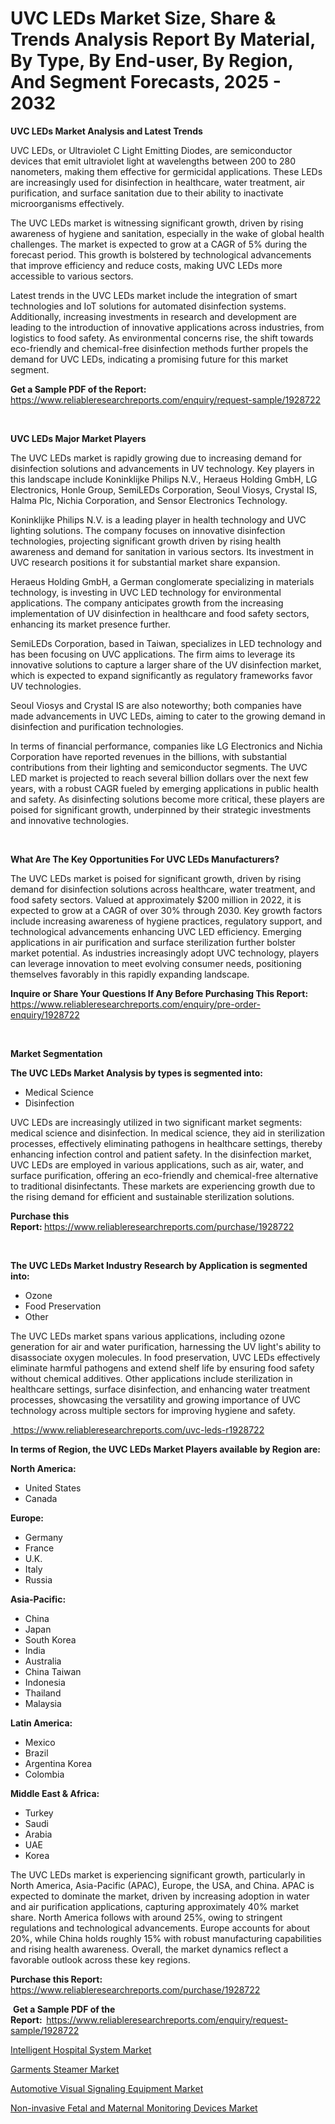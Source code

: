 <p><h1>UVC LEDs Market Size, Share & Trends Analysis Report By Material, By Type, By End-user, By Region, And Segment Forecasts, 2025 - 2032</h1></p><p><strong>UVC LEDs Market Analysis and Latest Trends</strong></p>
<p><p>UVC LEDs, or Ultraviolet C Light Emitting Diodes, are semiconductor devices that emit ultraviolet light at wavelengths between 200 to 280 nanometers, making them effective for germicidal applications. These LEDs are increasingly used for disinfection in healthcare, water treatment, air purification, and surface sanitation due to their ability to inactivate microorganisms effectively.</p><p>The UVC LEDs market is witnessing significant growth, driven by rising awareness of hygiene and sanitation, especially in the wake of global health challenges. The market is expected to grow at a CAGR of 5% during the forecast period. This growth is bolstered by technological advancements that improve efficiency and reduce costs, making UVC LEDs more accessible to various sectors.</p><p>Latest trends in the UVC LEDs market include the integration of smart technologies and IoT solutions for automated disinfection systems. Additionally, increasing investments in research and development are leading to the introduction of innovative applications across industries, from logistics to food safety. As environmental concerns rise, the shift towards eco-friendly and chemical-free disinfection methods further propels the demand for UVC LEDs, indicating a promising future for this market segment.</p></p>
<p><strong>Get a Sample PDF of the Report:&nbsp;</strong> <a href="https://www.reliableresearchreports.com/enquiry/request-sample/1928722?utm_campaign=40&utm_medium=2&utm_source=Github&utm_content=ia&utm_term=16012025&utm_id=uvc-leds">https://www.reliableresearchreports.com/enquiry/request-sample/1928722</a></p>
<p>&nbsp;</p>
<p><strong>UVC LEDs Major Market Players</strong></p>
<p><p>The UVC LEDs market is rapidly growing due to increasing demand for disinfection solutions and advancements in UV technology. Key players in this landscape include Koninklijke Philips N.V., Heraeus Holding GmbH, LG Electronics, Honle Group, SemiLEDs Corporation, Seoul Viosys, Crystal IS, Halma Plc, Nichia Corporation, and Sensor Electronics Technology.</p><p>Koninklijke Philips N.V. is a leading player in health technology and UVC lighting solutions. The company focuses on innovative disinfection technologies, projecting significant growth driven by rising health awareness and demand for sanitation in various sectors. Its investment in UVC research positions it for substantial market share expansion.</p><p>Heraeus Holding GmbH, a German conglomerate specializing in materials technology, is investing in UVC LED technology for environmental applications. The company anticipates growth from the increasing implementation of UV disinfection in healthcare and food safety sectors, enhancing its market presence further.</p><p>SemiLEDs Corporation, based in Taiwan, specializes in LED technology and has been focusing on UVC applications. The firm aims to leverage its innovative solutions to capture a larger share of the UV disinfection market, which is expected to expand significantly as regulatory frameworks favor UV technologies.</p><p>Seoul Viosys and Crystal IS are also noteworthy; both companies have made advancements in UVC LEDs, aiming to cater to the growing demand in disinfection and purification technologies.</p><p>In terms of financial performance, companies like LG Electronics and Nichia Corporation have reported revenues in the billions, with substantial contributions from their lighting and semiconductor segments. The UVC LED market is projected to reach several billion dollars over the next few years, with a robust CAGR fueled by emerging applications in public health and safety. As disinfecting solutions become more critical, these players are poised for significant growth, underpinned by their strategic investments and innovative technologies.</p></p>
<p>&nbsp;</p>
<p><strong>What Are The Key Opportunities For UVC LEDs Manufacturers?</strong></p>
<p><p>The UVC LEDs market is poised for significant growth, driven by rising demand for disinfection solutions across healthcare, water treatment, and food safety sectors. Valued at approximately $200 million in 2022, it is expected to grow at a CAGR of over 30% through 2030. Key growth factors include increasing awareness of hygiene practices, regulatory support, and technological advancements enhancing UVC LED efficiency. Emerging applications in air purification and surface sterilization further bolster market potential. As industries increasingly adopt UVC technology, players can leverage innovation to meet evolving consumer needs, positioning themselves favorably in this rapidly expanding landscape.</p></p>
<p><strong>Inquire or Share Your Questions If Any Before Purchasing This Report:</strong> <a href="https://www.reliableresearchreports.com/enquiry/pre-order-enquiry/1928722?utm_campaign=40&utm_medium=2&utm_source=Github&utm_content=ia&utm_term=16012025&utm_id=uvc-leds">https://www.reliableresearchreports.com/enquiry/pre-order-enquiry/1928722</a></p>
<p>&nbsp;</p>
<p><strong>Market Segmentation</strong></p>
<p><strong>The UVC LEDs Market Analysis by types is segmented into:</strong></p>
<p><ul><li>Medical Science</li><li>Disinfection</li></ul></p>
<p><p>UVC LEDs are increasingly utilized in two significant market segments: medical science and disinfection. In medical science, they aid in sterilization processes, effectively eliminating pathogens in healthcare settings, thereby enhancing infection control and patient safety. In the disinfection market, UVC LEDs are employed in various applications, such as air, water, and surface purification, offering an eco-friendly and chemical-free alternative to traditional disinfectants. These markets are experiencing growth due to the rising demand for efficient and sustainable sterilization solutions.</p></p>
<p><strong>Purchase this Report:&nbsp;</strong><a href="https://www.reliableresearchreports.com/purchase/1928722?utm_campaign=40&utm_medium=2&utm_source=Github&utm_content=ia&utm_term=16012025&utm_id=uvc-leds">https://www.reliableresearchreports.com/purchase/1928722</a></p>
<p>&nbsp;</p>
<p><strong>The UVC LEDs Market Industry Research by Application is segmented into:</strong></p>
<p><ul><li>Ozone</li><li>Food Preservation</li><li>Other</li></ul></p>
<p><p>The UVC LEDs market spans various applications, including ozone generation for air and water purification, harnessing the UV light's ability to disassociate oxygen molecules. In food preservation, UVC LEDs effectively eliminate harmful pathogens and extend shelf life by ensuring food safety without chemical additives. Other applications include sterilization in healthcare settings, surface disinfection, and enhancing water treatment processes, showcasing the versatility and growing importance of UVC technology across multiple sectors for improving hygiene and safety.</p></p>
<p><a href="https://www.reliableresearchreports.com/uvc-leds-r1928722?utm_campaign=40&utm_medium=2&utm_source=Github&utm_content=ia&utm_term=16012025&utm_id=uvc-leds">&nbsp;https://www.reliableresearchreports.com/uvc-leds-r1928722</a></p>
<p><strong>In terms of Region, the UVC LEDs Market Players available by Region are:</strong></p>
<p>
    <p> <strong> North America: </strong>
        <ul>
            <li>United States</li>
            <li>Canada</li>
        </ul>
        </p> 
    <p> <strong> Europe: </strong>
        <ul>
            <li>Germany</li>
            <li>France</li>
            <li>U.K.</li>
            <li>Italy</li>
            <li>Russia</li>
        </ul>
        </p> 
    <p> <strong> Asia-Pacific: </strong>
        <ul>
            <li>China</li>
            <li>Japan</li>
            <li>South Korea</li>
            <li>India</li>
            <li>Australia</li>
            <li>China Taiwan</li>
            <li>Indonesia</li>
            <li>Thailand</li>
            <li>Malaysia</li>
        </ul>
        </p> 
    <p> <strong> Latin America: </strong>
        <ul>
            <li>Mexico</li>
            <li>Brazil</li>
            <li>Argentina Korea</li>
            <li>Colombia</li>
        </ul>
        </p> 
    <p> <strong> Middle East & Africa: </strong>
        <ul>
            <li>Turkey</li>
            <li>Saudi</li>
            <li>Arabia</li>
            <li>UAE</li>
            <li>Korea</li>
        </ul>
    </p>
    </p>
<p><p>The UVC LEDs market is experiencing significant growth, particularly in North America, Asia-Pacific (APAC), Europe, the USA, and China. APAC is expected to dominate the market, driven by increasing adoption in water and air purification applications, capturing approximately 40% market share. North America follows with around 25%, owing to stringent regulations and technological advancements. Europe accounts for about 20%, while China holds roughly 15% with robust manufacturing capabilities and rising health awareness. Overall, the market dynamics reflect a favorable outlook across these key regions.</p></p>
<p><strong>Purchase this Report: </strong><a href="https://www.reliableresearchreports.com/purchase/1928722?utm_campaign=40&utm_medium=2&utm_source=Github&utm_content=ia&utm_term=16012025&utm_id=uvc-leds">https://www.reliableresearchreports.com/purchase/1928722</a></p>
<p>&nbsp;<strong>Get a Sample PDF of the Report:&nbsp;&nbsp;</strong><a href="https://www.reliableresearchreports.com/enquiry/request-sample/1928722?utm_campaign=40&utm_medium=2&utm_source=Github&utm_content=ia&utm_term=16012025&utm_id=uvc-leds">https://www.reliableresearchreports.com/enquiry/request-sample/1928722</a></p>
<p><strong></strong></p>
<p><p><a href="https://github.com/lvaill871987/Market-Research-Report-List-1/blob/main/intelligent-hospital-system-market.md?utm_campaign=40&utm_medium=2&utm_source=Github&utm_content=ia&utm_term=16012025&utm_id=uvc-leds">Intelligent Hospital System Market</a></p><p><a href="https://github.com/klaassenmackenzie6/Market-Research-Report-List-1/blob/main/garments-steamer-market.md?utm_campaign=40&utm_medium=2&utm_source=Github&utm_content=ia&utm_term=16012025&utm_id=uvc-leds">Garments Steamer Market</a></p><p><a href="https://github.com/tanekacalderon743/Market-Research-Report-List-1/blob/main/automotive-visual-signaling-equipment-market.md?utm_campaign=40&utm_medium=2&utm_source=Github&utm_content=ia&utm_term=16012025&utm_id=uvc-leds">Automotive Visual Signaling Equipment Market</a></p><p><a href="https://github.com/stephaniwo144/Market-Research-Report-List-1/blob/main/non-invasive-fetal-and-maternal-monitoring-devices-market.md?utm_campaign=40&utm_medium=2&utm_source=Github&utm_content=ia&utm_term=16012025&utm_id=uvc-leds">Non-invasive Fetal and Maternal Monitoring Devices Market</a></p></p>